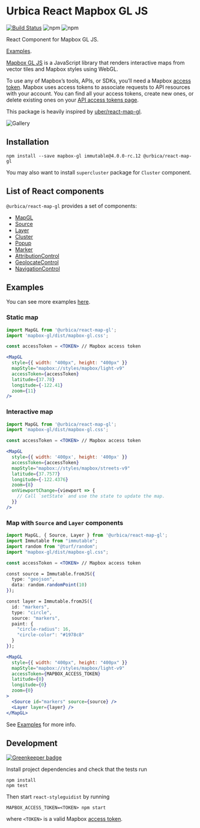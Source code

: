 # Urbica React Mapbox GL JS

[![Build Status](https://img.shields.io/circleci/project/github/urbica/react-map-gl.svg?style=popout)](https://circleci.com/gh/urbica/react-map-gl)
![npm](https://img.shields.io/npm/dt/@urbica/react-map-gl.svg)
![npm](https://img.shields.io/npm/v/@urbica/react-map-gl.svg?style=popout)

React Component for Mapbox GL JS.

[Examples](https://urbica.github.io/react-map-gl/).

[Mapbox GL JS](https://github.com/mapbox/mapbox-gl-js) is a JavaScript library that renders interactive maps from vector tiles and Mapbox styles using WebGL.

To use any of Mapbox’s tools, APIs, or SDKs, you’ll need a Mapbox [access token](https://www.mapbox.com/help/define-access-token/). Mapbox uses access tokens to associate requests to API resources with your account. You can find all your access tokens, create new ones, or delete existing ones on your [API access tokens page](https://www.mapbox.com/studio/account/tokens/).

This package is heavily inspired by [uber/react-map-gl](https://github.com/uber/react-map-gl).

![Gallery](https://raw.githubusercontent.com/urbica/react-map-gl/master/gallery.jpg)

## Installation

```shell
npm install --save mapbox-gl immutable@4.0.0-rc.12 @urbica/react-map-gl
```

You may also want to install `supercluster` package for `Cluster` component.

## List of React components

`@urbica/react-map-gl` provides a set of components:

- [MapGL](https://urbica.github.io/react-map-gl/#mapgl)
- [Source](https://urbica.github.io/react-map-gl/#source)
- [Layer](https://urbica.github.io/react-map-gl/#layer)
- [Cluster](https://urbica.github.io/react-map-gl/#cluster)
- [Popup](https://urbica.github.io/react-map-gl/#popup)
- [Marker](https://urbica.github.io/react-map-gl/#marker)
- [AttributionControl](https://urbica.github.io/react-map-gl/#attribution-control)
- [GeolocateControl](https://urbica.github.io/react-map-gl/#geolocate-control)
- [NavigationControl](https://urbica.github.io/react-map-gl/#navigation-control)

## Examples

You can see more examples [here](https://urbica.github.io/react-map-gl/).

### Static map

```jsx
import MapGL from '@urbica/react-map-gl';
import 'mapbox-gl/dist/mapbox-gl.css';

const accessToken = <TOKEN> // Mapbox access token

<MapGL
  style={{ width: "400px", height: "400px" }}
  mapStyle="mapbox://styles/mapbox/light-v9"
  accessToken={accessToken}
  latitude={37.78}
  longitude={-122.41}
  zoom={11}
/>
```

### Interactive map

```jsx
import MapGL from '@urbica/react-map-gl';
import 'mapbox-gl/dist/mapbox-gl.css';

const accessToken = <TOKEN> // Mapbox access token

<MapGL
  style={{ width: '400px', height: '400px' }}
  accessToken={accessToken}
  mapStyle="mapbox://styles/mapbox/streets-v9"
  latitude={37.7577}
  longitude={-122.4376}
  zoom={8}
  onViewportChange={viewport => {
    // Call `setState` and use the state to update the map.
  }}
/>
```

### Map with `Source` and `Layer` components

```jsx
import MapGL, { Source, Layer } from '@urbica/react-map-gl';
import Immutable from "immutable";
import random from "@turf/random";
import "mapbox-gl/dist/mapbox-gl.css";

const accessToken = <TOKEN> // Mapbox access token

const source = Immutable.fromJS({
  type: "geojson",
  data: random.randomPoint(10)
});

const layer = Immutable.fromJS({
  id: "markers",
  type: "circle",
  source: "markers",
  paint: {
    "circle-radius": 16,
    "circle-color": "#1978c8"
  }
});

<MapGL
  style={{ width: "400px", height: "400px" }}
  mapStyle="mapbox://styles/mapbox/light-v9"
  accessToken={MAPBOX_ACCESS_TOKEN}
  latitude={0}
  longitude={0}
  zoom={0}
>
  <Source id="markers" source={source} />
  <Layer layer={layer} />
</MapGL>
```

See [Examples](https://urbica.github.io/react-map-gl/) for more info.

## Development

[![Greenkeeper badge](https://badges.greenkeeper.io/urbica/react-map-gl.svg)](https://greenkeeper.io/)

Install project dependencies and check that the tests run

    npm install
    npm test

Then start `react-styleguidist` by running

    MAPBOX_ACCESS_TOKEN=<TOKEN> npm start

where `<TOKEN>` is a valid Mapbox [access token](https://www.mapbox.com/help/define-access-token/).
